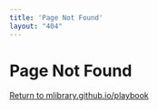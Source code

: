 ```yaml
---
title: 'Page Not Found'
layout: "404"
---
```


# Page Not Found

[Return to mlibrary.github.io/playbook](https://mlibrary.github.io/playbook)

